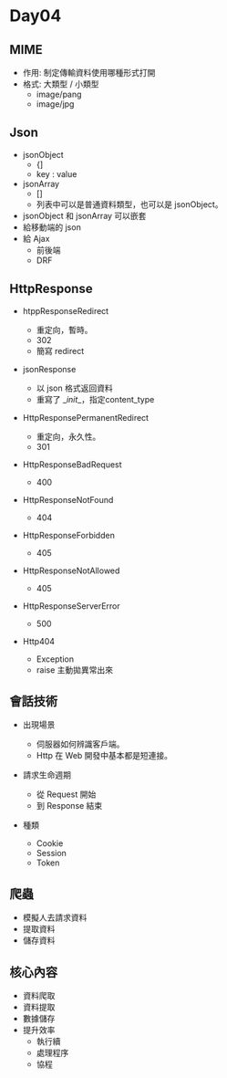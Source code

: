 # Day04

## MIME
- 作用: 制定傳輸資料使用哪種形式打開
- 格式: 大類型 / 小類型  
	- image/pang
	- image/jpg

## Json
- jsonObject
	- {]
	- key : value
- jsonArray
	- []
	- 列表中可以是普通資料類型，也可以是 jsonObject。
- jsonObject 和 jsonArray 可以嵌套
- 給移動端的 json
- 給 Ajax 
	- 前後端
	- DRF
	
## HttpResponse
- htppResponseRedirect
	- 重定向，暫時。
	- 302
	- 簡寫 redirect

- jsonResponse
	- 以 json 格式返回資料
	- 重寫了 \__init__，指定content_type
	
- HttpResponsePermanentRedirect
	- 重定向，永久性。
	- 301
	
- HttpResponseBadRequest
	- 400

- HttpResponseNotFound
	- 404

-  HttpResponseForbidden
	- 405

- HttpResponseNotAllowed
	- 405

- HttpResponseServerError
	- 500

- Http404
	- Exception
	- raise 主動拋異常出來

## 會話技術
- 出現場景
	- 伺服器如何辨識客戶端。
	- Http 在 Web 開發中基本都是短連接。
	
- 請求生命週期
	- 從 Request 開始
	- 到 Response 結束

- 種類
	- Cookie
	- Session
	- Token


## 爬蟲
- 模擬人去請求資料
- 提取資料
- 儲存資料

## 核心內容
- 資料爬取
- 資料提取
- 數據儲存
- 提升效率
	- 執行續
	- 處理程序
	- 協程